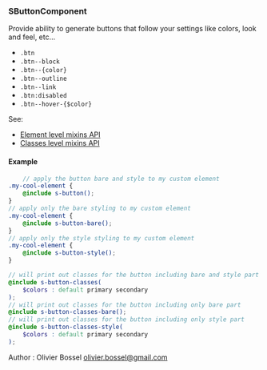 ### SButtonComponent

Provide ability to generate buttons that follow your settings like colors, look and feel, etc...

- ```.btn```
- ```.btn--block```
- ```.btn--{color}```
- ```.btn--outline```
- ```.btn--link```
- ```.btn:disabled```
- ```.btn--hover-{$color}```

See:
- [Element level mixins API](./sass/_main.scss)
- [Classes level mixins API](./sass/_classes.scss)


#### Example
```scss
	// apply the button bare and style to my custom element
.my-cool-element {
	@include s-button();
}
// apply only the bare styling to my custom element
.my-cool-element {
	@include s-button-bare();
}
// apply only the style styling to my custom element
.my-cool-element {
	@include s-button-style();
}

// will print out classes for the button including bare and style part
@include s-button-classes(
	$colors : default primary secondary
);
// will print out classes for the button including only bare part
@include s-button-classes-bare();
// will print out classes for the button including only style part
@include s-button-classes-style(
	$colors : default primary secondary
);
```
Author : Olivier Bossel <olivier.bossel@gmail.com>